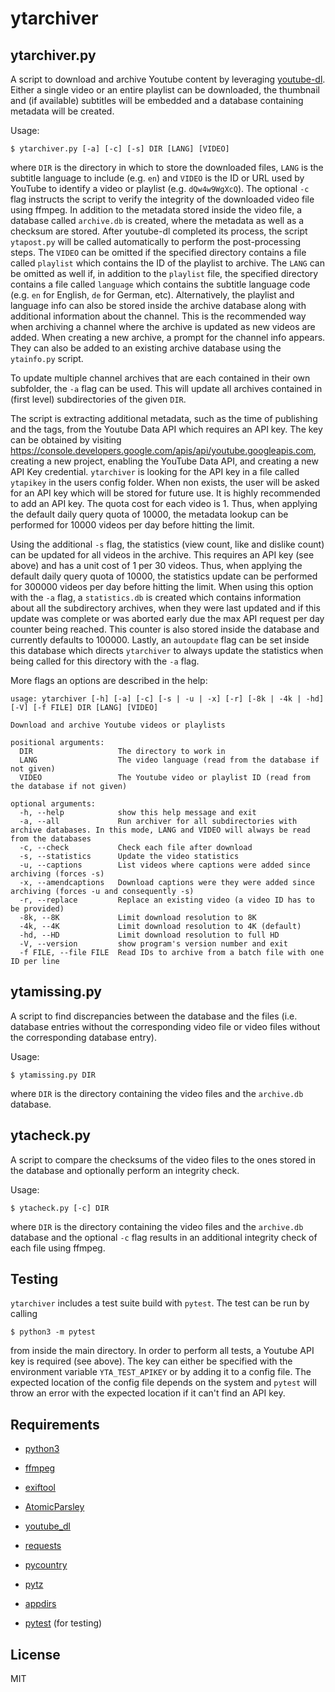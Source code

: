 ytarchiver
==========

ytarchiver.py
-------------

A script to download and archive Youtube content by leveraging [youtube-dl](https://github.com/ytdl-org/youtube-dl). Either a single video
or an entire playlist can be downloaded, the thumbnail and (if available) subtitles will be embedded and a database containing metadata will be created.

Usage:
```
$ ytarchiver.py [-a] [-c] [-s] DIR [LANG] [VIDEO]
```
where `DIR` is the directory in which to store the downloaded files, `LANG` is the subtitle language to include (e.g. `en`) and `VIDEO` is the ID or URL used by
YouTube to identify a video or playlist (e.g. `dQw4w9WgXcQ`). The optional `-c` flag instructs the script to verify the integrity of the downloaded
video file using ffmpeg. In addition to the metadata stored inside the video file, a database called `archive.db` is created, where the metadata as
well as a checksum are stored. After youtube-dl completed its process, the script `ytapost.py` will be called automatically to perform the
post-processing steps. The `VIDEO` can be omitted if the specified directory contains a file called `playlist` which contains the ID of the playlist
to archive. The `LANG` can be omitted as well if, in addition to the `playlist` file, the specified directory contains a file called `language` which contains
the subtitle language code (e.g. `en` for English, `de` for German, etc). Alternatively, the playlist and language info can also be stored inside the archive
database along with additional information about the channel. This is the recommended way when archiving a channel where the archive is updated as new videos
are added. When creating a new archive, a prompt for the channel info appears. They can also be added to an existing archive database using the `ytainfo.py` script.

To update multiple channel archives that are each contained in their own subfolder, the `-a` flag can be used. This will update all archives contained in
(first level) subdirectories of the given `DIR`.

The script is extracting additional metadata, such as the time of publishing and the tags, from the Youtube Data API which requires an API key.
The key can be obtained by visiting https://console.developers.google.com/apis/api/youtube.googleapis.com, creating a new project, enabling the
YouTube Data API, and creating a new API Key credential. `ytarchiver` is looking for the API key in a file called `ytapikey` in the users config folder.
When non exists, the user will be asked for an API key which will be stored for future use. It is highly recommended to add an API key.
The quota cost for each video is 1. Thus, when applying the default daily query quota of 10000, the metadata lookup can be performed for 10000 videos per
day before hitting the limit.

Using the additional `-s` flag, the statistics (view count, like and dislike count) can be updated for all videos in the archive. This requires an API key
(see above) and has a unit cost of 1 per 30 videos. Thus, when applying the default daily query quota of 10000, the statistics update can be performed
for 300000 videos per day before hitting the limit. When using this option with the `-a` flag, a `statistics.db` is created which contains information about
all the subdirectory archives, when they were last updated and if this update was complete or was aborted early due the max API request per day counter
being reached. This counter is also stored inside the database and currently defaults to 100000. Lastly, an `autoupdate` flag can be set inside this database
which directs `ytarchiver` to always update the statistics when being called for this directory with the `-a` flag.

More flags an options are described in the help:
```
usage: ytarchiver [-h] [-a] [-c] [-s | -u | -x] [-r] [-8k | -4k | -hd] [-V] [-f FILE] DIR [LANG] [VIDEO]

Download and archive Youtube videos or playlists

positional arguments:
  DIR                   The directory to work in
  LANG                  The video language (read from the database if not given)
  VIDEO                 The Youtube video or playlist ID (read from the database if not given)

optional arguments:
  -h, --help            show this help message and exit
  -a, --all             Run archiver for all subdirectories with archive databases. In this mode, LANG and VIDEO will always be read from the databases
  -c, --check           Check each file after download
  -s, --statistics      Update the video statistics
  -u, --captions        List videos where captions were added since archiving (forces -s)
  -x, --amendcaptions   Download captions were they were added since archiving (forces -u and consequently -s)
  -r, --replace         Replace an existing video (a video ID has to be provided)
  -8k, --8K             Limit download resolution to 8K
  -4k, --4K             Limit download resolution to 4K (default)
  -hd, --HD             Limit download resolution to full HD
  -V, --version         show program's version number and exit
  -f FILE, --file FILE  Read IDs to archive from a batch file with one ID per line
```

ytamissing.py
-------------

A script to find discrepancies between the database and the files (i.e. database entries without the corresponding video file or video files without the
corresponding database entry).

Usage:
```
$ ytamissing.py DIR
```
where `DIR` is the directory containing the video files and the `archive.db` database.

ytacheck.py
-----------

A script to compare the checksums of the video files to the ones stored in the database and optionally perform an integrity check.

Usage:
```
$ ytacheck.py [-c] DIR
```
where `DIR` is the directory containing the video files and the `archive.db` database and the optional `-c` flag results in an additional integrity check
of each file using ffmpeg.

Testing
-------

`ytarchiver` includes a test suite build with `pytest`. The test can be run by calling
```
$ python3 -m pytest
```
from inside the main directory. In order to perform all tests, a Youtube API key is required (see above). The key can either be specified with the
environment variable `YTA_TEST_APIKEY` or by adding it to a config file. The expected location of the config file depends on the system and `pytest` will
throw an error with the expected location if it can't find an API key.

Requirements
------------

*   [python3](https://www.python.org/)
*   [ffmpeg](https://www.ffmpeg.org/)
*   [exiftool](https://www.sno.phy.queensu.ca/~phil/exiftool/)
*   [AtomicParsley](http://atomicparsley.sourceforge.net/)

*   [youtube_dl](https://pypi.org/project/youtube_dl/)
*   [requests](https://pypi.org/project/requests/)
*   [pycountry](https://pypi.org/project/pycountry/)
*   [pytz](https://pypi.org/project/pytz/)
*   [appdirs](https://pypi.org/project/appdirs/)
*   [pytest](https://pypi.org/project/pytest/) (for testing)

License
-------

MIT

